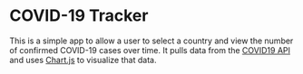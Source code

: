 # COVID-19 Tracker

This is a simple app to allow a user to select a country and view the number of confirmed COVID-19 cases over time. It pulls data from the [COVID19 API](https://covid19api.com/) and uses [Chart.js](https://www.chartjs.org/) to visualize that data. 